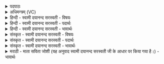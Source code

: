 <details><summary>पदपाठः</summary>

प्र। वी॒र॒येति॑ वीर॒ऽया। शुच॑यः। द॒द्रिरे॒। वा॒म्। अ॒ध्व॒र्युभि॒रित्य॑ध्वर्युऽभिः॑। मधु॑मन्त॒ इति॒ मधु॑मन्तः। सु॒तासः॑। वह॑। वा॒योऽइति॑ वायो। नि॒युत॒ इति॑ नि॒ऽयुतः॑। या॒हि॒। अच्छ॑। पिब॑। सु॒तस्य॑। अन्ध॑सः। मदा॑य। ७०।
</details>

<details><summary>अधिमन्त्रम् (VC)</summary>

- वायुर्देवता
- वसिष्ठ ऋषिः
- विराट्त्रिष्टुप्
- धैवतः
</details>

<details><summary>हिन्दी - स्वामी दयानन्द सरस्वती - विषयः</summary>

फिर उसी विषय को अगले मन्त्र में कहा है ॥
</details>

<details><summary>हिन्दी - स्वामी दयानन्द सरस्वती - पदार्थः</summary>

पदार्थान्वयभाषाः -  हे राजा प्रजा जनो ! जो (वाम्) तुम दोनों के (मधुमन्तः) प्रशंसित ज्ञानयुक्त (सुतासः) विद्या और उत्तम शिक्षा से सिद्ध किये गये (शुचयः) पवित्र मनुष्य (अध्वर्युभिः) हिंसा और अन्याय से पृथक् रहनेवाले के साथ (वीरया) वीर पुरुषों से युक्त सेना में शत्रुओं को (प्र, दद्रिरे) अच्छे प्रकार विदीर्ण करते हैं, उनके साथ हे (वायो) वायु के सदृश वर्त्तमान बलिष्ठ राजन् ! आप (नियुतः) निरन्तर संयुक्त-वियुक्त होनेवाले वायु आदि गुणों को (वह) प्राप्त कीजिये। और (अच्छा, याहि) अच्छे प्रकार प्राप्त हूजिये तथा (मदाय) आनन्द के लिये (सुतस्य) सिद्ध किये हुए (अन्धसः) अन्न के रस को (पिब) पीजिये ॥७० ॥
</details>

<details><summary>हिन्दी - स्वामी दयानन्द सरस्वती - भावार्थः</summary>

भावार्थभाषाः -  जो पवित्र आचरण करनेवाले राजप्रजा के हितैषी विज्ञानयुक्त पुरुष वीरों की सेना से शत्रुओं को विदीर्ण करते हैं, उनको प्राप्त होके राजा आनन्दित होवे। राजा जैसा अपने लिये आनन्द चाहे, वैसे राजप्रजाजनों के लिये भी चाहे ॥७० ॥
</details>

<details><summary>संस्कृत - स्वामी दयानन्द सरस्वती - विषयः</summary>

पुनस्तमेव विषयमाह ॥
</details>

<details><summary>संस्कृत - स्वामी दयानन्द सरस्वती - पदार्थः</summary>

पदार्थान्वयभाषाः -  हे राजप्रजाजनौ ! ये वां मधुमन्तः सुतासः शुचयो जना अध्वर्युभिः वीरया सेनया शत्रून् प्र दद्रिरे तैः सह हे वायो ! त्वं नियुतः वह अच्छ याहि मदाय सुतस्यान्धसो रसं च पिब ॥७० ॥
</details>

<details><summary>संस्कृत - स्वामी दयानन्द सरस्वती - भावार्थः</summary>

भावार्थभाषाः -  ये पवित्राचरणा राजप्रजाभक्ता विज्ञानवन्तो वीरसेनया शत्रून् विदृणन्ति तान् प्राप्य राजाऽऽनन्दितो भवेत्। यथा स्वस्मा आनन्दमिच्छेत् तथा राजप्रजाजनेभ्योऽपि काङ्क्षेत ॥७० ॥
</details>

<details><summary>मराठी - माता सविता जोशी (यह अनुवाद स्वामी दयानन्द सरस्वती जी के आधार पर किया गया है।) - भावार्थः</summary>

भावार्थभाषाः -  पवित्र आचरण असणारे, राजा व प्रजेचे हित करणारे, विज्ञान जाणणारे, असे पुरुष वीरांच्या सेनेचे साह्य घेऊन शत्रूंना नष्ट करतात. अशा लोकांसह राजाने आनंदात राहावे. राजा जसा आपल्यासाठी आनंदाची इच्छा बाळगतो तशी इच्छा राजाने प्रजाजनाबाबतही ठेवावी.
</details>